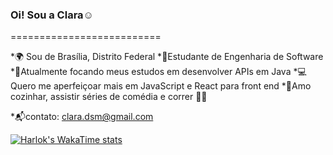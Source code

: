 ### Oi! Sou a Clara☺️

==========================

*🌍 Sou de Brasília, Distrito Federal 
*📖Estudante de Engenharia de Software  
*🎯Atualmente focando meus estudos em desenvolver APIs em Java 
*💻Quero me aperfeiçoar mais em JavaScript e React para front end 
*🥘Amo cozinhar, assistir séries de comédia e correr 🏃‍♀️ 

*📬contato: clara.dsm@gmail.com 

[![Harlok's WakaTime stats](https://github-readme-stats.vercel.app/api/wakatime?username=ffflabs)](https://github.com/clara-silva-martins/github-readme-stats)
